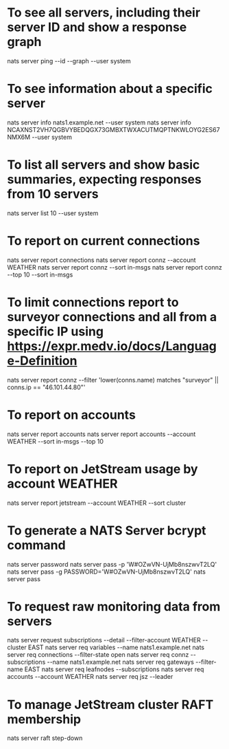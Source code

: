 # To see all servers, including their server ID and show a response graph
nats server ping --id --graph --user system

# To see information about a specific server
nats server info nats1.example.net --user system
nats server info NCAXNST2VH7QGBVYBEDQGX73GMBXTWXACUTMQPTNKWLOYG2ES67NMX6M --user system

# To list all servers and show basic summaries, expecting responses from 10 servers
nats server list 10 --user system

# To report on current connections
nats server report connections
nats server report connz --account WEATHER
nats server report connz --sort in-msgs
nats server report connz --top 10 --sort in-msgs

# To limit connections report to surveyor connections and all from a specific IP using https://expr.medv.io/docs/Language-Definition
nats server report connz --filter 'lower(conns.name) matches "surveyor" || conns.ip == "46.101.44.80"'

# To report on accounts
nats server report accounts
nats server report accounts --account WEATHER --sort in-msgs --top 10

# To report on JetStream usage by account WEATHER
nats server report jetstream --account WEATHER --sort cluster

# To generate a NATS Server bcrypt command
nats server password
nats server pass -p 'W#OZwVN-UjMb8nszwvT2LQ'
nats server pass -g
PASSWORD='W#OZwVN-UjMb8nszwvT2LQ' nats server pass

# To request raw monitoring data from servers
nats server request subscriptions --detail --filter-account WEATHER --cluster EAST
nats server req variables --name nats1.example.net
nats server req connections --filter-state open
nats server req connz --subscriptions --name nats1.example.net
nats server req gateways --filter-name EAST
nats server req leafnodes --subscriptions
nats server req accounts --account WEATHER
nats server req jsz --leader

# To manage JetStream cluster RAFT membership
nats server raft step-down
